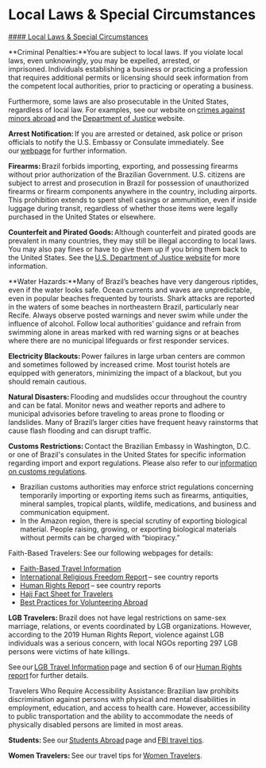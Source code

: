 # Local Laws & Special Circumstances

[#### Local Laws & Special Circumstances](javascript:void(0); "Local Laws & Special Circumstances")

**Criminal Penalties:**You are subject to local laws. If you violate local laws, even unknowingly, you may be expelled, arrested, or imprisoned. Individuals establishing a business or practicing a profession that requires additional permits or licensing should seek information from the competent local authorities, prior to practicing or operating a business.

Furthermore, some laws are also prosecutable in the United States, regardless of local law. For examples, see our website on [crimes against minors abroad](https://travel.state.gov/content/travel/en/international-travel/emergencies/arrest-detention/crimes-against-minors.html) and the [Department of Justice](https://travel.state.gov/content/travel/en/international-travel/International-Travel-Country-Information-Pages/Brazil.html#ExternalPopup) website.

**Arrest Notification:** If you are arrested or detained, ask police or prison officials to notify the U.S. Embassy or Consulate immediately. See our [webpage](https://travel.state.gov/content/travel/en/international-travel/emergencies/arrest-detention.html) for further information.

**Firearms:** Brazil forbids importing, exporting, and possessing firearms without prior authorization of the Brazilian Government. U.S. citizens are subject to arrest and prosecution in Brazil for possession of unauthorized firearms or firearm components anywhere in the country, including airports. This prohibition extends to spent shell casings or ammunition, even if inside luggage during transit, regardless of whether those items were legally purchased in the United States or elsewhere.

**Counterfeit and Pirated Goods:** Although counterfeit and pirated goods are prevalent in many countries, they may still be illegal according to local laws. You may also pay fines or have to give them up if you bring them back to the United States. See the [U.S. Department of Justice website](https://travel.state.gov/content/travel/en/international-travel/International-Travel-Country-Information-Pages/Brazil.html#ExternalPopup) for more information.

**Water Hazards:**Many of Brazil’s beaches have very dangerous riptides, even if the water looks safe. Ocean currents and waves are unpredictable, even in popular beaches frequented by tourists. Shark attacks are reported in the waters of some beaches in northeastern Brazil, particularly near Recife. Always observe posted warnings and never swim while under the influence of alcohol. Follow local authorities’ guidance and refrain from swimming alone in areas marked with red warning signs or at beaches where there are no municipal lifeguards or first responder services.

**Electricity Blackouts:** Power failures in large urban centers are common and sometimes followed by increased crime. Most tourist hotels are equipped with generators, minimizing the impact of a blackout, but you should remain cautious.

**Natural Disasters:** Flooding and mudslides occur throughout the country and can be fatal. Monitor news and weather reports and adhere to municipal advisories before traveling to areas prone to flooding or landslides. Many of Brazil’s larger cities have frequent heavy rainstorms that cause flash flooding and can disrupt traffic.

**Customs Restrictions:** Contact the Brazilian Embassy in Washington, D.C. or one of Brazil's consulates in the United States for specific information regarding import and export regulations. Please also refer to our [information on customs regulations](https://travel.state.gov/content/travel/en/international-travel/before-you-go/customs-and-import.html).

* Brazilian customs authorities may enforce strict regulations concerning temporarily importing or exporting items such as firearms, antiquities, mineral samples, tropical plants, wildlife, medications, and business and communication equipment.
* In the Amazon region, there is special scrutiny of exporting biological material. People raising, growing, or exporting biological materials without permits can be charged with “biopiracy.”

Faith-Based Travelers: See our following webpages for details:

* [Faith-Based Travel Information](https://travel.state.gov/content/travel/en/international-travel/before-you-go/travelers-with-special-considerations/faith-based-travel.html)
* [International Religious Freedom Report](https://www.state.gov/international-religious-freedom-reports/) – see country reports
* [Human Rights Report](https://www.state.gov/reports-bureau-of-democracy-human-rights-and-labor/country-reports-on-human-rights-practices/) – see country reports
* [Hajj Fact Sheet for Travelers](https://travel.state.gov/content/travel/en/international-travel/before-you-go/travelers-with-special-considerations/hajj-umrah.html)
* [Best Practices for Volunteering Abroad](https://travel.state.gov/content/travel/en/international-travel/before-you-go/travelers-with-special-considerations/volunteering-abroad.html)

**LGB Travelers:** Brazil does not have legal restrictions on same-sex marriage, relations, or events coordinated by LGB organizations. However, according to the 2019 Human Rights Report, violence against LGB individuals was a serious concern, with local NGOs reporting 297 LGB persons were victims of hate killings.

See our [LGB Travel Information](https://travel.state.gov/content/travel/en/international-travel/before-you-go/travelers-with-special-considerations/lgbti.html) page and section 6 of our [Human Rights report](https://www.state.gov/reports-bureau-of-democracy-human-rights-and-labor/country-reports-on-human-rights-practices/) for further details.

Travelers Who Require Accessibility Assistance: Brazilian law prohibits discrimination against persons with physical and mental disabilities in employment, education, and access to health care. However, accessibility to public transportation and the ability to accommodate the needs of physically disabled persons are limited in most areas.

**Students:** See our [Students Abroad](https://travel.state.gov/content/travel/en/international-travel/before-you-go/travelers-with-special-considerations/students.html) page and [FBI travel tips](https://travel.state.gov/content/travel/en/international-travel/International-Travel-Country-Information-Pages/Brazil.html#ExternalPopup).

**Women Travelers:** See our travel tips for [Women Travelers](https://travel.state.gov/content/travel/en/international-travel/before-you-go/travelers-with-special-considerations/women-travelers.html).